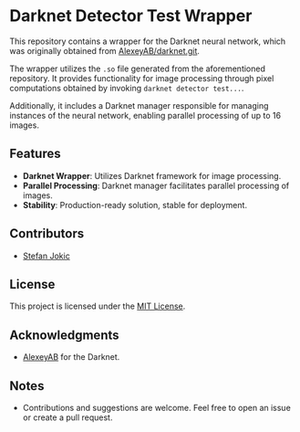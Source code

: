 # Darknet Detector Test Wrapper

This repository contains a wrapper for the Darknet neural network, which was originally obtained from [AlexeyAB/darknet.git](https://github.com/AlexeyAB/darknet.git). 

The wrapper utilizes the `.so` file generated from the aforementioned repository. It provides functionality for image processing through pixel computations obtained by invoking `darknet detector test...`.

Additionally, it includes a Darknet manager responsible for managing instances of the neural network, enabling parallel processing of up to 16 images.

## Features

- **Darknet Wrapper**: Utilizes Darknet framework for image processing.
- **Parallel Processing**: Darknet manager facilitates parallel processing of images.
- **Stability**: Production-ready solution, stable for deployment.

## Contributors

- [Stefan Jokic](https://github.com/stefanjokic99)

## License

This project is licensed under the [MIT License](LICENSE).

## Acknowledgments

- [AlexeyAB](https://github.com/AlexeyAB) for the Darknet.

## Notes

- Contributions and suggestions are welcome. Feel free to open an issue or create a pull request.
